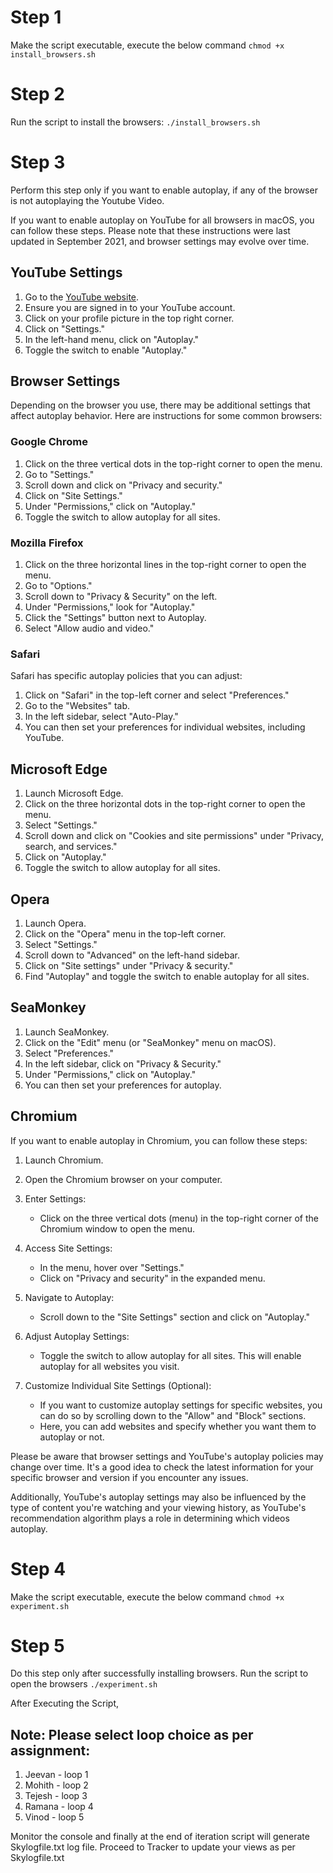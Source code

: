# Step 1
Make the script executable, execute the below command
`chmod +x install_browsers.sh`

# Step 2
Run the script to install the browsers:
`./install_browsers.sh`

# Step 3
Perform this step only if you want to enable autoplay, if any of the browser is not autoplaying the Youtube Video.

If you want to enable autoplay on YouTube for all browsers in macOS, you can follow these steps. Please note that these instructions were last updated in September 2021, and browser settings may evolve over time.

## YouTube Settings

1. Go to the [YouTube website](https://www.youtube.com).
2. Ensure you are signed in to your YouTube account.
3. Click on your profile picture in the top right corner.
4. Click on "Settings."
5. In the left-hand menu, click on "Autoplay."
6. Toggle the switch to enable "Autoplay."

## Browser Settings

Depending on the browser you use, there may be additional settings that affect autoplay behavior. Here are instructions for some common browsers:

### Google Chrome

1. Click on the three vertical dots in the top-right corner to open the menu.
2. Go to "Settings."
3. Scroll down and click on "Privacy and security."
4. Click on "Site Settings."
5. Under "Permissions," click on "Autoplay."
6. Toggle the switch to allow autoplay for all sites.

### Mozilla Firefox

1. Click on the three horizontal lines in the top-right corner to open the menu.
2. Go to "Options."
3. Scroll down to "Privacy & Security" on the left.
4. Under "Permissions," look for "Autoplay."
5. Click the "Settings" button next to Autoplay.
6. Select "Allow audio and video."

### Safari

Safari has specific autoplay policies that you can adjust:

1. Click on "Safari" in the top-left corner and select "Preferences."
2. Go to the "Websites" tab.
3. In the left sidebar, select "Auto-Play."
4. You can then set your preferences for individual websites, including YouTube.


## Microsoft Edge

1. Launch Microsoft Edge.
2. Click on the three horizontal dots in the top-right corner to open the menu.
3. Select "Settings."
4. Scroll down and click on "Cookies and site permissions" under "Privacy, search, and services."
5. Click on "Autoplay."
6. Toggle the switch to allow autoplay for all sites.

## Opera

1. Launch Opera.
2. Click on the "Opera" menu in the top-left corner.
3. Select "Settings."
4. Scroll down to "Advanced" on the left-hand sidebar.
5. Click on "Site settings" under "Privacy & security."
6. Find "Autoplay" and toggle the switch to enable autoplay for all sites.

## SeaMonkey

1. Launch SeaMonkey.
2. Click on the "Edit" menu (or "SeaMonkey" menu on macOS).
3. Select "Preferences."
4. In the left sidebar, click on "Privacy & Security."
5. Under "Permissions," click on "Autoplay."
6. You can then set your preferences for autoplay.

## Chromium

If you want to enable autoplay in Chromium, you can follow these steps:

1. Launch Chromium.
2. Open the Chromium browser on your computer.
3. Enter Settings:
   - Click on the three vertical dots (menu) in the top-right corner of the Chromium window to open the menu.

4. Access Site Settings:
   - In the menu, hover over "Settings."
   - Click on "Privacy and security" in the expanded menu.

5. Navigate to Autoplay:
   - Scroll down to the "Site Settings" section and click on "Autoplay."

6. Adjust Autoplay Settings:
   - Toggle the switch to allow autoplay for all sites. This will enable autoplay for all websites you visit.

7. Customize Individual Site Settings (Optional):
   - If you want to customize autoplay settings for specific websites, you can do so by scrolling down to the "Allow" and "Block" sections.
   - Here, you can add websites and specify whether you want them to autoplay or not.


Please be aware that browser settings and YouTube's autoplay policies may change over time. It's a good idea to check the latest information for your specific browser and version if you encounter any issues.

Additionally, YouTube's autoplay settings may also be influenced by the type of content you're watching and your viewing history, as YouTube's recommendation algorithm plays a role in determining which videos autoplay.

# Step 4
Make the script executable, execute the below command
`chmod +x experiment.sh`

# Step 5
Do this step only after successfully installing browsers.
Run the script to open the browsers
`./experiment.sh`

After Executing the Script,

## Note: Please select loop choice as per assignment:
1. Jeevan - loop 1
2. Mohith - loop 2
3. Tejesh - loop 3
4. Ramana - loop 4
5. Vinod - loop 5

Monitor the console and finally at the end of iteration script will generate Skylogfile.txt log file.
Proceed to Tracker to update your views as per Skylogfile.txt
